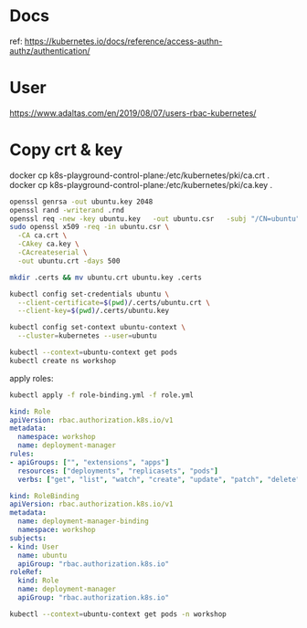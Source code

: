 # Docs
ref: https://kubernetes.io/docs/reference/access-authn-authz/authentication/

# User
https://www.adaltas.com/en/2019/08/07/users-rbac-kubernetes/

# Copy crt & key
docker cp k8s-playground-control-plane:/etc/kubernetes/pki/ca.crt .
docker cp k8s-playground-control-plane:/etc/kubernetes/pki/ca.key .

```sh
openssl genrsa -out ubuntu.key 2048
openssl rand -writerand .rnd
openssl req -new -key ubuntu.key   -out ubuntu.csr   -subj "/CN=ubuntu"
sudo openssl x509 -req -in ubuntu.csr \
  -CA ca.crt \
  -CAkey ca.key \
  -CAcreateserial \
  -out ubuntu.crt -days 500

mkdir .certs && mv ubuntu.crt ubuntu.key .certs
```

```sh
kubectl config set-credentials ubuntu \
  --client-certificate=$(pwd)/.certs/ubuntu.crt \
  --client-key=$(pwd)/.certs/ubuntu.key

kubectl config set-context ubuntu-context \
  --cluster=kubernetes --user=ubuntu

kubectl --context=ubuntu-context get pods
kubectl create ns workshop
```
apply roles:
```sh
kubectl apply -f role-binding.yml -f role.yml
```


```yaml
kind: Role
apiVersion: rbac.authorization.k8s.io/v1
metadata:
  namespace: workshop
  name: deployment-manager
rules:
- apiGroups: ["", "extensions", "apps"]
  resources: ["deployments", "replicasets", "pods"]
  verbs: ["get", "list", "watch", "create", "update", "patch", "delete"] # You can also use ["*"]
```

```yaml
kind: RoleBinding
apiVersion: rbac.authorization.k8s.io/v1
metadata:
  name: deployment-manager-binding
  namespace: workshop
subjects:
- kind: User
  name: ubuntu
  apiGroup: "rbac.authorization.k8s.io"
roleRef:
  kind: Role
  name: deployment-manager
  apiGroup: "rbac.authorization.k8s.io"
```

```sh
kubectl --context=ubuntu-context get pods -n workshop
```